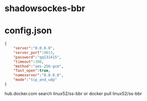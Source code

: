 # shadowsockes-bbr  
# config.json
```json
{
    "server":"0.0.0.0",
    "server_port":9013,
    "password":"qq131415",
    "timeout":300,
    "method":"aes-256-gcm",
    "fast_open":true,
    "nameserver":"8.8.8.8",
    "mode":"tcp_and_udp"
}
```
hub.docker.com  search linux52/ss-bbr  or docker pull linux52/ss-bbr

